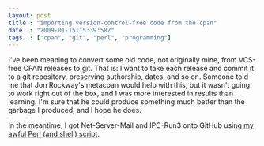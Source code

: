 ```yaml
---
layout: post
title : "importing version-control-free code from the cpan"
date  : "2009-01-15T15:39:58Z"
tags  : ["cpan", "git", "perl", "programming"]
---
```

I've been meaning to convert some old code, not originally mine, from VCS-free
CPAN releases to git.  That is: I want to take each release and commit it to
a git repository, preserving authorship, dates, and so on.  Someone told me
that Jon Rockway's metacpan would help with this, but it wasn't going to work
right out of the box, and I was more interested in results than learning.  I'm
sure that he could produce something much better than the garbage I produced,
and I hope he does.

In the meantime, I got Net-Server-Mail and IPC-Run3 onto GitHub using [my awful
Perl (and shell)
script](http://github.com/rjbs/misc/blob/master/bp2git).

